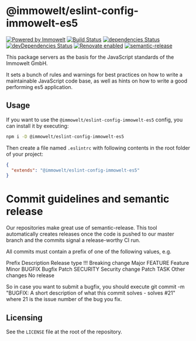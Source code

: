 # @immowelt/eslint-config-immowelt-es5

[![Powered by Immowelt](https://img.shields.io/badge/powered%20by-immowelt-yellow.svg?colorB=ffb200)](https://stackshare.io/immowelt-group/)
[![Build Status](https://travis-ci.org/ImmoweltGroup/eslint-config-immowelt-es5.svg?branch=master)](https://travis-ci.org/ImmoweltGroup/eslint-config-immowelt-es5)
[![dependencies Status](https://david-dm.org/ImmoweltGroup/eslint-config-immowelt-es5/status.svg)](https://david-dm.org/ImmoweltGroup/eslint-config-immowelt-es5)
[![devDependencies Status](https://david-dm.org/ImmoweltGroup/eslint-config-immowelt-es5/dev-status.svg)](https://david-dm.org/ImmoweltGroup/eslint-config-immowelt-es5?type=dev)
[![Renovate enabled](https://img.shields.io/badge/renovate-enabled-brightgreen.svg)](https://renovateapp.com/)
[![semantic-release](https://img.shields.io/badge/%20%20%F0%9F%93%A6%F0%9F%9A%80-semantic--release-e10079.svg)](https://github.com/semantic-release/semantic-release)

This package servers as the basis for the JavaScript standards of the Immowelt GmbH.

It sets a bunch of rules and warnings for best practices on how to write a maintainable JavaScript code base, as well as hints on how to write a good performing es5 application.

## Usage

If you want to use the `@immowelt/eslint-config-immowelt-es5` config, you can install it by executing:

```bash
npm i -D @immowelt/eslint-config-immowelt-es5
```

Then create a file named `.eslintrc` with following contents in the root folder of your project:

```json
{
  "extends": "@immowelt/eslint-config-immowelt-es5"
}
```

# Commit guidelines and semantic release

Our repositories make great use of semantic-release. This tool automatically creates releases once the code is pushed to our master branch and the commits signal a release-worthy CI run.

All commits must contain a prefix of one of the following values, e.g.

Prefix	Description	Release type
!!!	Breaking change	Major
FEATURE	Feature	Minor
BUGFIX	Bugfix	Patch
SECURITY	Security change	Patch
TASK	Other changes	No release

So in case you want to submit a bugfix, you should execute git commit -m "BUGFIX: A short description of what this commit solves - solves #21" where 21 is the issue number of the bug you fix.

## Licensing
See the `LICENSE` file at the root of the repository.
